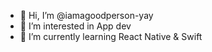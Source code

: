 - 👋 Hi, I’m @iamagoodperson-yay
- 👀 I’m interested in App dev
- 🌱 I’m currently learning React Native & Swift
<!---
[![trophy](https://github-profile-trophy.vercel.app/?username=iamagoodperson-yay&theme=onedark)](https://github.com/ryo-ma/github-profile-trophy)

iamagoodperson-yay/iamagoodperson-yay is a ✨ special ✨ repository because its `README.md` (this file) appears on your GitHub profile.
You can click the Preview link to take a look at your changes.
--->
